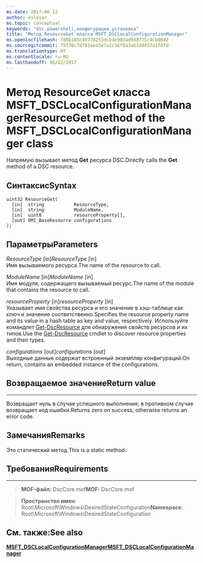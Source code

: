```yaml
---
ms.date: 2017-06-12
author: eslesar
ms.topic: conceptual
keywords: "dsc,powershell,конфигурация,установка"
title: "Метод ResourceGet класса MSFT_DSCLocalConfigurationManager"
ms.openlocfilehash: 7d8b185c49778253dcb4e983ad948775c4cb0842
ms.sourcegitcommit: 75f70c7df01eea5e7a2c16f9a3ab1dd437a1f8fd
ms.translationtype: HT
ms.contentlocale: ru-RU
ms.lasthandoff: 06/12/2017
---
```

# <a name="resourceget-method-of-the-msftdsclocalconfigurationmanager-class"></a><span data-ttu-id="64834-103">Метод ResourceGet класса MSFT_DSCLocalConfigurationManager</span><span class="sxs-lookup"><span data-stu-id="64834-103">ResourceGet method of the MSFT_DSCLocalConfigurationManager class</span></span>

<span data-ttu-id="64834-104">Напрямую вызывает метод **Get** ресурса DSC.</span><span class="sxs-lookup"><span data-stu-id="64834-104">Directly calls the **Get** method of a DSC resource.</span></span>

<a name="syntax"></a><span data-ttu-id="64834-105">Синтаксис</span><span class="sxs-lookup"><span data-stu-id="64834-105">Syntax</span></span>
------

```mof
uint32 ResourceGet(
  [in]  string           ResourceType,
  [in]  string           ModuleName,
  [in]  uint8            resourceProperty[],
  [out] OMI_BaseResource configurations
);
```

<a name="parameters"></a><span data-ttu-id="64834-106">Параметры</span><span class="sxs-lookup"><span data-stu-id="64834-106">Parameters</span></span>
----------

<span data-ttu-id="64834-107">*ResourceType* \[in\]</span><span class="sxs-lookup"><span data-stu-id="64834-107">*ResourceType* \[in\]</span></span>  
<span data-ttu-id="64834-108">Имя вызываемого ресурса.</span><span class="sxs-lookup"><span data-stu-id="64834-108">The name of the resource to call.</span></span>

<span data-ttu-id="64834-109">*ModuleName* \[in\]</span><span class="sxs-lookup"><span data-stu-id="64834-109">*ModuleName* \[in\]</span></span>  
<span data-ttu-id="64834-110">Имя модуля, содержащего вызываемый ресурс.</span><span class="sxs-lookup"><span data-stu-id="64834-110">The name of the module that contains the resource to call.</span></span>

<span data-ttu-id="64834-111">*resourceProperty* \[in\]</span><span class="sxs-lookup"><span data-stu-id="64834-111">*resourceProperty* \[in\]</span></span>  
<span data-ttu-id="64834-112">Указывает имя свойства ресурса и его значение в хэш-таблице как ключ и значение соответственно.</span><span class="sxs-lookup"><span data-stu-id="64834-112">Specifies the resource property name and its value in a hash table as key and value, respectively.</span></span> <span data-ttu-id="64834-113">Используйте командлет [Get-DscResource](https://technet.microsoft.com/en-us/library/dn521625.aspx) для обнаружения свойств ресурсов и их типов.</span><span class="sxs-lookup"><span data-stu-id="64834-113">Use the [Get-DscResource](https://technet.microsoft.com/en-us/library/dn521625.aspx) cmdlet to discover resource properties and their types.</span></span>

<span data-ttu-id="64834-114">*configurations* \[out\]</span><span class="sxs-lookup"><span data-stu-id="64834-114">*configurations* \[out\]</span></span>  
<span data-ttu-id="64834-115">Выходные данные содержат встроенный экземпляр конфигураций.</span><span class="sxs-lookup"><span data-stu-id="64834-115">On return, contains an embedded instance of the configurations.</span></span>

## <a name="return-value"></a><span data-ttu-id="64834-116">Возвращаемое значение</span><span class="sxs-lookup"><span data-stu-id="64834-116">Return value</span></span>
------------

<span data-ttu-id="64834-117">Возвращает нуль в случае успешного выполнения; в противном случае возвращает код ошибки.</span><span class="sxs-lookup"><span data-stu-id="64834-117">Returns zero on success; otherwise returns an error code.</span></span>

## <a name="remarks"></a><span data-ttu-id="64834-118">Замечания</span><span class="sxs-lookup"><span data-stu-id="64834-118">Remarks</span></span>

<span data-ttu-id="64834-119">Это статический метод.</span><span class="sxs-lookup"><span data-stu-id="64834-119">This is a static method.</span></span>

## <a name="requirements"></a><span data-ttu-id="64834-120">Требования</span><span class="sxs-lookup"><span data-stu-id="64834-120">Requirements</span></span>
------------
><span data-ttu-id="64834-121">**MOF-файл:** DscCore.mof</span><span class="sxs-lookup"><span data-stu-id="64834-121">**MOF:** DscCore.mof</span></span>

><span data-ttu-id="64834-122">**Пространство имен**: Root\Microsoft\Windows\DesiredStateConfiguration</span><span class="sxs-lookup"><span data-stu-id="64834-122">**Namespace**: Root\Microsoft\Windows\DesiredStateConfiguration</span></span>


## <a name="see-also"></a><span data-ttu-id="64834-123">См. также:</span><span class="sxs-lookup"><span data-stu-id="64834-123">See also</span></span>


[<span data-ttu-id="64834-124">**MSFT_DSCLocalConfigurationManager**</span><span class="sxs-lookup"><span data-stu-id="64834-124">**MSFT_DSCLocalConfigurationManager**</span></span>](msft-dsclocalconfigurationmanager.md)


 

 



